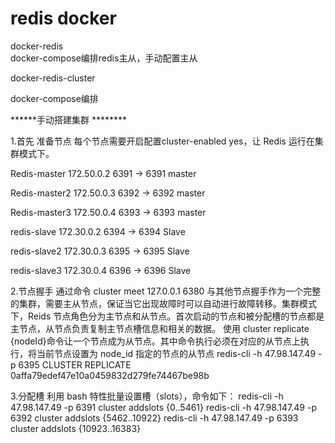 # redis docker
docker-redis  
docker-compose编排redis主从，手动配置主从

docker-redis-cluster

docker-compose编排 

******手动搭建集群 ********

1.首先 准备节点 每个节点需要开启配置cluster-enabled yes，让 Redis 运行在集群模式下。

Redis-master	172.50.0.2	6391 -> 6391	master

Redis-master2	172.50.0.3	6392 -> 6392	master

Redis-master3	172.50.0.4	6393 -> 6393	master

redis-slave	  172.30.0.2	6394 -> 6394	Slave

redis-slave2	172.30.0.3	6395 -> 6395	Slave

redis-slave3	172.30.0.4	6396 -> 6396	Slave

2.节点握手
通过命令 cluster meet 127.0.0.1 6380 与其他节点握手作为一个完整的集群，需要主从节点，保证当它出现故障时可以自动进行故障转移。集群模式下，Reids 节点角色分为主节点和从节点。首次启动的节点和被分配槽的节点都是主节点，从节点负责复制主节点槽信息和相关的数据。
使用 cluster replicate {nodeId}命令让一个节点成为从节点。其中命令执行必须在对应的从节点上执行，将当前节点设置为 node_id 指定的节点的从节点
redis-cli -h 47.98.147.49 -p 6395  CLUSTER REPLICATE   0affa79edef47e10a0459832d279fe74467be98b

3.分配槽
 利用 bash 特性批量设置槽（slots），命令如下：
redis-cli -h 47.98.147.49  -p 6391  cluster addslots {0..5461}
redis-cli -h 47.98.147.49  -p 6392 cluster addslots {5462..10922}
redis-cli -h 47.98.147.49  -p  6393 cluster addslots {10923..16383}
